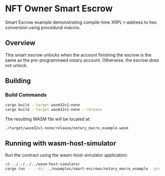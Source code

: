# NFT Owner Smart Escrow

Smart Escrow example demonstrating compile-time XRPL r-address to hex conversion using procedural macros.

## Overview

This smart escrow unlocks when the account finishing the escrow is the same as the pre-programmaed notary account.
Otherwise, the escrow does not unlock.

## Building

### Build Commands

```bash
cargo build --target wasm32v1-none
cargo build --target wasm32v1-none --release
```

The resulting WASM file will be located at:

```
./target/wasm32v1-none/release/notary_macro_example.wasm
```

## Running with wasm-host-simulator

Run the contract using the wasm-host-simulator application:

```bash
cd ../../../../wasm-host-simulator
cargo run -- --dir ../examples/smart-escrows/notary_macro_example --project notary_macro_example
```
